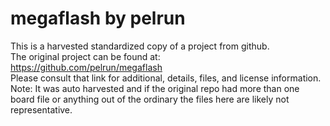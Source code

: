 
# megaflash by pelrun  
This is a harvested standardized copy of a project from github.  
The original project can be found at:  
https://github.com/pelrun/megaflash  
Please consult that link for additional, details, files, and license information.  
Note: It was auto harvested and if the original repo had more than one board file or anything out of the ordinary the files here are likely not representative.  
    